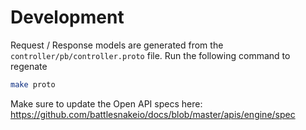 # Development

Request / Response models are generated from the `controller/pb/controller.proto` file.
Run the following command to regenate

```bash
make proto 
```

Make sure to update the Open API specs here: https://github.com/battlesnakeio/docs/blob/master/apis/engine/spec

